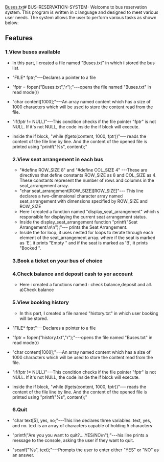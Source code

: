 [Buses.txt](https://github.com/josephk254/BUS-RESERVATION-SYSTEM-/files/13452766/Buses.txt)# BUS-RESERVATION-SYSTEM-
Welcome to bus reservation system. This program is written in c language and designed to meet various user needs. The system allows the user to perform various tasks as shown below:
## Features 
### 1.View buses available
- In this part, I created a file named "Buses.txt" in which i stored the bus list.
- "FILE* fptr;"---Declares a pointer to a file
- "fptr = fopen("Buses.txt","r");"---opens the file named "Buses.txt" in read mode(r)
- "char content[1000];"---An array named content which has a size of 1000 characters which will be used to store the content read from the file.
- "if(fptr != NULL)"---This condition checks if the file pointer "fptr" is not NULL. If it's not NULL, the code inside the if block will execute.
- Inside the if block, "while (fgets(content, 1000, fptr))"--- reads the content of the file line by line. And the content of the opened file is printed using "printf("%s", content);"

   ### 2.View seat arrangement in each bus
  - "#define ROW_SIZE 8" and "#define COL_SIZE 4" ---These are directives that define constants ROW_SIZE as 8 and COL_SIZE as 4. These constants represent the number of rows and columns in the seat_arrangement array.
  - "char seat_arrangement[ROW_SIZE][ROW_SIZE]"--- This line declares a two-dimensional character array named seat_arrangement with dimensions specified by ROW_SIZE and ROW_SIZE
  - Here I created a function named "display_seat_arrangement" which s responsible for displaying the current seat arrangement status.
  - Inside the display_seat_arrangement function "printf("Seat Arrangement:\n\n");"--- prints the Seat Arrangement.
  - Inside the for loop, it uses nested for loops to iterate through each element of the seat_arrangement array. where if the seat is marked as 'E', it prints "Empty " and if the seat is marked as 'B', it prints "Booked ".
   ### 3.Book a ticket on your bus of choice
  
   ### 4.Check balance and deposit cash to yor account
  - Here i created a functions named : check balance,deposit and all.
               a)Check balance
    
   ### 5.View booking history
  - In this part, I created a file named "history.txt" in which user booking will be stored.
- "FILE* fptr;"---Declares a pointer to a file
- "fptr = fopen("history.txt","r");"---opens the file named "Buses.txt" in read mode(r)
- "char content[1000];"---An array named content which has a size of 1000 characters which will be used to store the content read from the file.
- "if(fptr != NULL)"---This condition checks if the file pointer "fptr" is not NULL. If it's not NULL, the code inside the if block will execute.
- Inside the if block, "while (fgets(content, 1000, fptr))"--- reads the content of the file line by line. And the content of the opened file is printed using "printf("%s", content);"

   ### 6.Quit
- "char text[5], yes, no;"---This line declares three variables: text, yes, and no. text is an array of characters capable of holding 5 characters
- "printf("Are you you want to quit?....YES/NO\n");"---his line prints a message to the console, asking the user if they want to quit.
- "scanf("%s", text);"---Prompts the user to enter either "YES" or "NO" as an answer.
